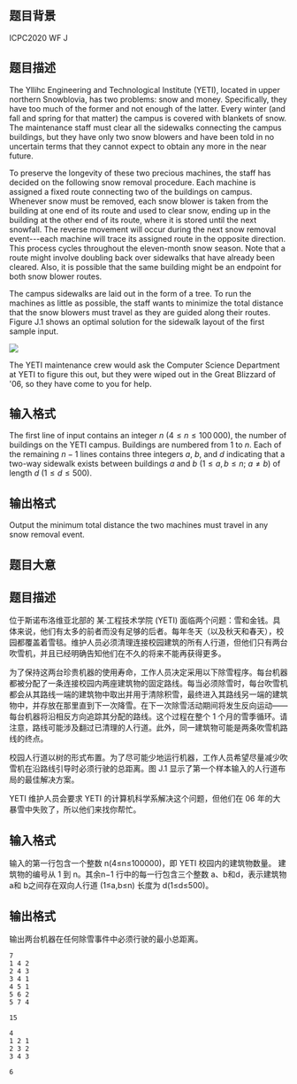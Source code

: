 ## 题目背景
ICPC2020 WF J

## 题目描述
The Yllihc Engineering and Technological Institute (YETI),
located in upper northern Snowblovia, has two problems: snow
and money. Specifically, they have too much of the former and not
enough of the latter. Every winter (and fall and spring for that matter)
the campus is covered with blankets of snow. The maintenance staff
must clear all the sidewalks connecting the campus buildings, but they
have only two snow blowers and have been told in no uncertain
terms that they cannot expect to obtain any more in the near future.

To preserve the longevity of these two precious machines,
the staff has decided on the following snow removal procedure.
Each machine is assigned a fixed route connecting two of the
buildings on campus. Whenever snow must be removed, each snow blower
is taken from the building at one end of its route and used to clear snow,
ending up in the building at the other end of its route, where it is
stored until the next snowfall.
The reverse movement will occur during the next snow removal event---each
machine will trace its assigned route in the opposite direction.
This process cycles throughout the eleven-month snow season.
Note that a route might involve doubling back over sidewalks that
have already been cleared. Also, it is
possible that the same building might be an endpoint for both
snow blower routes.

The campus sidewalks are laid out in the form of a tree.
To run the machines as little as possible, the staff wants
to minimize the total distance
that the snow blowers must travel as they are guided along their routes.
Figure J.1 shows an optimal
solution for the sidewalk layout of the first sample input.

![](https://cdn.luogu.com.cn/upload/image_hosting/xu2fv7az.png)

The YETI maintenance crew would ask the Computer Science Department
at YETI to figure this out, but they were wiped out in the Great
Blizzard of '$06$, so they have come to you for help.

## 输入格式
The first line of input contains an integer $n$ ($4\leq n\leq 100\,000$),
the number of buildings on the YETI campus. Buildings are numbered from $1$
to $n$.
Each of the remaining $n-1$ lines contains three integers
$a$, $b$, and $d$
indicating that a two-way sidewalk exists between buildings $a$ and $b$
($1 \leq a, b \leq n$; $a\ne b$) of length $d$ ($1\leq d\leq 500$).

## 输出格式
Output the minimum total distance the two machines must travel in
any snow removal event.

## 题目大意
## 题目描述
位于斯诺布洛维亚北部的 某·工程技术学院 (YETI) 面临两个问题：雪和金钱。具体来说，他们有太多的前者而没有足够的后者。每年冬天（以及秋天和春天），校园都覆盖着雪毯。维护人员必须清理连接校园建筑的所有人行道，但他们只有两台吹雪机，并且已经明确告知他们在不久的将来不能再获得更多。

为了保持这两台珍贵机器的使用寿命，工作人员决定采用以下除雪程序。每台机器都被分配了一条连接校园内两座建筑物的固定路线。每当必须除雪时，每台吹雪机都会从其路线一端的建筑物中取出并用于清除积雪，最终进入其路线另一端的建筑物中，并存放在那里直到下一次降雪。在下一次除雪活动期间将发生反向运动——每台机器将沿相反方向追踪其分配的路线。这个过程在整个 1 个月的雪季循环。请注意，路线可能涉及翻过已清理的人行道。此外，同一建筑物可能是两条吹雪机路线的终点。

校园人行道以树的形式布置。为了尽可能少地运行机器，工作人员希望尽量减少吹雪机在沿路线引导时必须行驶的总距离。图 J.1 显示了第一个样本输入的人行道布局的最佳解决方案。

YETI 维护人员会要求 YETI 的计算机科学系解决这个问题，但他们在 06 年的大暴雪中失败了，所以他们来找你帮忙。
## 输入格式

输入的第一行包含一个整数 n(4≤n≤100000)，即 YETI 校园内的建筑物数量。 建筑物的编号从 1 到 n。其余n−1 行中的每一行包含三个整数 a、b和d，表示建筑物 a和 b之间存在双向人行道 (1≤a,b≤n) 长度为 d(1≤d≤500)。
## 输出格式
输出两台机器在任何除雪事件中必须行驶的最小总距离。

```input1
7
1 4 2
2 4 3
3 4 1
4 5 1
5 6 2
5 7 4
```

```output1
15
```

```input2
4
1 2 1
2 3 2
3 4 3
```

```output2
6
```

